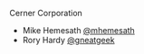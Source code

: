Cerner Corporation

- Mike Hemesath [@mhemesath]
- Rory Hardy [@gneatgeek]


[@mhemesath]: https://github.com/mhemesath
[@gneatgeek]: https://github.com/gneatgeek
